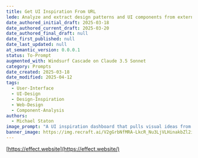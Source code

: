 ```yaml
---
title: Get UI Inspiration From URL
lede: Analyze and extract design patterns and UI components from external websites for inspiration
date_authored_initial_draft: 2025-03-18
date_authored_current_draft: 2025-03-20
date_authored_final_draft: null
date_first_published: null
date_last_updated: null
at_semantic_version: 0.0.0.1
status: To-Prompt
augmented_with: Windsurf Cascade on Claude 3.5 Sonnet
category: Prompts
date_created: 2025-03-18
date_modified: 2025-04-12
tags:
  - User-Interface
  - UI-Design
  - Design-Inspiration
  - Web-Design
  - Component-Analysis
authors:
  - Michael Staton
image_prompt: "A UI inspiration dashboard that pulls visual ideas from various URLs, displaying a mosaic of website screenshots, color palettes, and design notes. The interface is creative, exploratory, and visually rich."
banner_image: https://img.recraft.ai/V2gGrbNfMRA-LkcR_Nu3LjVLHinakbZl2iIczsfgnBo/rs:fit:1024:1820:0/raw:1/plain/abs://external/images/e31de2ec-44ba-4d49-811d-dc598f22c10d
---
```


[https://effect.website](https://effect.website/)